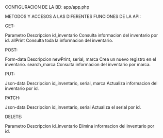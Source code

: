 CONFIGURACION DE LA BD:
app/app.php

METODOS Y ACCESOS A LAS DIFERENTES FUNCIONES DE LA API:

GET:

Parametro                         Descripcion
id_inventario                     Consulta informacion del inventario por id.
allPrint                          Consulta toda la informacion del inventario.

POST:

Form-data                         Descripcion
newPrint, serial, marca           Crea un nuevo registro en el inventario.
search_marca                      Consulta informacion del inventario por marca.

PUT:

Json-data                         Descripcion
id_inventario, serial, marca      Actualiza informacion del inventario por id.     

PATCH:

Json-data                         Descripcion
id_inventario, serial             Actualiza el serial por id.  

DELETE:

Parametro                         Descripcion
id_inventario                     Elimina informacion del inventario por id.
